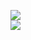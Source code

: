 [![](https://img.shields.io/badge/Made%20With-Github%20Spray-lightgrey.svg?style=for-the-badge&logo=github)](https://github.com/Annihil/github-spray#1158)  
[![](https://i.imgur.com/2DrTn0Z.gif)](https://github.com/Annihil/github-spray)